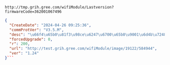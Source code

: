 `http://tmp.grih.gree.com/wifiModule/Lastversion?firmwareCode=362001067496`

```json
{
  "CreateDate": "2024-04-26 09:25:36",
  "commProtVer": "V3.5.M",
  "desc": "\u66f4\u65b0\u81f3\u98ce\u6247\u6700\u65b0\u9001\u6d4b\u7248\u672c\uff0c\u8d1f\u8d23\u4eba\uff1a\u5f20\u79c0\u5f64",
  "forcedUpgrade": 0,
  "r": 200,
  "url": "http://test.grih.gree.com/wifiModule/image/19122/584944",
  "ver": "1.24"
}```